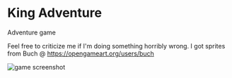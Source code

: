 # King Adventure

Adventure game

Feel free to criticize me if I'm doing something horribly wrong.
I got sprites from Buch @ https://opengameart.org/users/buch

![game screenshot](https://raw.githubusercontent.com/eemed/sdl_games/master/screenshot.png)
